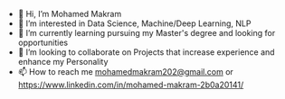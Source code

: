 - 👋 Hi, I’m Mohamed Makram
- 👀 I’m interested in Data Science, Machine/Deep Learning, NLP
- 🌱 I’m currently learning pursuing my Master's degree and looking for opportunities
- 💞️ I’m looking to collaborate on Projects that increase experience and enhance my Personality
- 📫 How to reach me mohamedmakram202@gmail.com or https://www.linkedin.com/in/mohamed-makram-2b0a20141/

<!---
mohamedmakram/mohamedmakram is a ✨ special ✨ repository because its `README.md` (this file) appears on your GitHub profile.
You can click the Preview link to take a look at your changes.
--->
